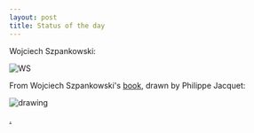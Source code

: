 ```yaml
---
layout: post
title: Status of the day
---
```


Wojciech Szpankowski:

![WS](http://i.imgur.com/sktU3L1.jpg)

From Wojciech Szpankowski's [book](http://amzn.com/047124063X), drawn by
Philippe Jacquet:

![drawing](http://i.imgur.com/UzccLpN.jpg)

[.](http://i.imgur.com/S5iqurn.jpg)

